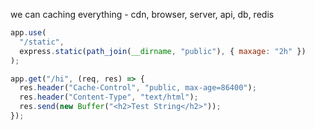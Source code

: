 we can caching everything - cdn, browser, server, api, db, redis

```js
app.use(
  "/static",
  express.static(path_join(__dirname, "public"), { maxage: "2h" })
);
```

```js
app.get("/hi", (req, res) => {
  res.header("Cache-Control", "public, max-age=86400");
  res.header("Content-Type", "text/html");
  res.send(new Buffer("<h2>Test String</h2>"));
});
```
